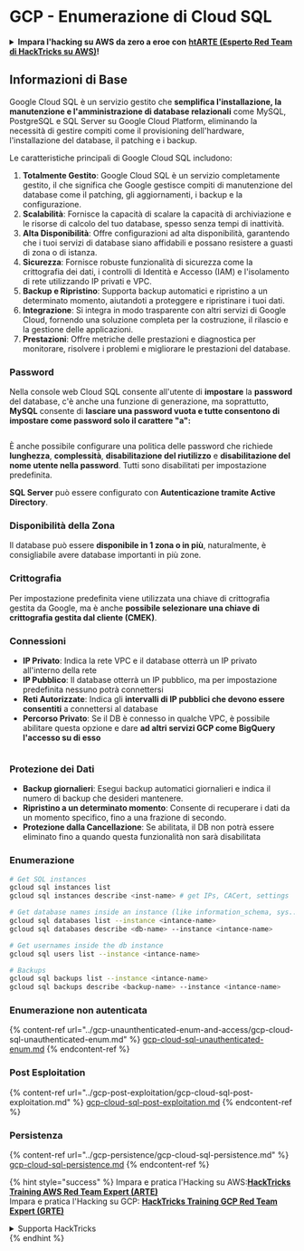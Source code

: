 # GCP - Enumerazione di Cloud SQL

<details>

<summary><strong>Impara l'hacking su AWS da zero a eroe con</strong> <a href="https://training.hacktricks.xyz/courses/arte"><strong>htARTE (Esperto Red Team di HackTricks su AWS)</strong></a><strong>!</strong></summary>

Altri modi per supportare HackTricks:

* Se desideri vedere la tua **azienda pubblicizzata su HackTricks** o **scaricare HackTricks in PDF** Controlla i [**PIANI DI ABBONAMENTO**](https://github.com/sponsors/carlospolop)!
* Ottieni il [**merchandising ufficiale di PEASS & HackTricks**](https://peass.creator-spring.com)
* Scopri [**La Famiglia PEASS**](https://opensea.io/collection/the-peass-family), la nostra collezione di [**NFT esclusivi**](https://opensea.io/collection/the-peass-family)
* **Unisciti al** 💬 [**gruppo Discord**](https://discord.gg/hRep4RUj7f) o al [**gruppo telegram**](https://t.me/peass) o **seguimi** su **Twitter** 🐦 [**@carlospolopm**](https://twitter.com/carlospolopm)**.**
* **Condividi i tuoi trucchi di hacking inviando PR a** [**HackTricks**](https://github.com/carlospolop/hacktricks) e [**HackTricks Cloud**](https://github.com/carlospolop/hacktricks-cloud)
*
*
* repository di GitHub.

</details>

## Informazioni di Base

Google Cloud SQL è un servizio gestito che **semplifica l'installazione, la manutenzione e l'amministrazione di database relazionali** come MySQL, PostgreSQL e SQL Server su Google Cloud Platform, eliminando la necessità di gestire compiti come il provisioning dell'hardware, l'installazione del database, il patching e i backup.

Le caratteristiche principali di Google Cloud SQL includono:

1. **Totalmente Gestito**: Google Cloud SQL è un servizio completamente gestito, il che significa che Google gestisce compiti di manutenzione del database come il patching, gli aggiornamenti, i backup e la configurazione.
2. **Scalabilità**: Fornisce la capacità di scalare la capacità di archiviazione e le risorse di calcolo del tuo database, spesso senza tempi di inattività.
3. **Alta Disponibilità**: Offre configurazioni ad alta disponibilità, garantendo che i tuoi servizi di database siano affidabili e possano resistere a guasti di zona o di istanza.
4. **Sicurezza**: Fornisce robuste funzionalità di sicurezza come la crittografia dei dati, i controlli di Identità e Accesso (IAM) e l'isolamento di rete utilizzando IP privati e VPC.
5. **Backup e Ripristino**: Supporta backup automatici e ripristino a un determinato momento, aiutandoti a proteggere e ripristinare i tuoi dati.
6. **Integrazione**: Si integra in modo trasparente con altri servizi di Google Cloud, fornendo una soluzione completa per la costruzione, il rilascio e la gestione delle applicazioni.
7. **Prestazioni**: Offre metriche delle prestazioni e diagnostica per monitorare, risolvere i problemi e migliorare le prestazioni del database.

### Password

Nella console web Cloud SQL consente all'utente di **impostare** la **password** del database, c'è anche una funzione di generazione, ma soprattutto, **MySQL** consente di **lasciare una password vuota e tutte consentono di impostare come password solo il carattere "a":**

<figure><img src="../../../.gitbook/assets/image (14).png" alt=""><figcaption></figcaption></figure>

È anche possibile configurare una politica delle password che richiede **lunghezza**, **complessità**, **disabilitazione del riutilizzo** e **disabilitazione del nome utente nella password**. Tutti sono disabilitati per impostazione predefinita.

**SQL Server** può essere configurato con **Autenticazione tramite Active Directory**.

### Disponibilità della Zona

Il database può essere **disponibile in 1 zona o in più**, naturalmente, è consigliabile avere database importanti in più zone.

### Crittografia

Per impostazione predefinita viene utilizzata una chiave di crittografia gestita da Google, ma è anche **possibile selezionare una chiave di crittografia gestita dal cliente (CMEK)**.

### Connessioni

* **IP Privato**: Indica la rete VPC e il database otterrà un IP privato all'interno della rete
* **IP Pubblico**: Il database otterrà un IP pubblico, ma per impostazione predefinita nessuno potrà connettersi
* **Reti Autorizzate**: Indica gli **intervalli di IP pubblici che devono essere consentiti** a connettersi al database
* **Percorso Privato**: Se il DB è connesso in qualche VPC, è possibile abilitare questa opzione e dare **ad altri servizi GCP come BigQuery l'accesso su di esso**

<figure><img src="../../../.gitbook/assets/image (15).png" alt=""><figcaption></figcaption></figure>

### Protezione dei Dati

* **Backup giornalieri**: Esegui backup automatici giornalieri e indica il numero di backup che desideri mantenere.
* **Ripristino a un determinato momento**: Consente di recuperare i dati da un momento specifico, fino a una frazione di secondo.
* **Protezione dalla Cancellazione**: Se abilitata, il DB non potrà essere eliminato fino a quando questa funzionalità non sarà disabilitata

### Enumerazione
```bash
# Get SQL instances
gcloud sql instances list
gcloud sql instances describe <inst-name> # get IPs, CACert, settings

# Get database names inside an instance (like information_schema, sys...)
gcloud sql databases list --instance <intance-name>
gcloud sql databases describe <db-name> --instance <intance-name>

# Get usernames inside the db instance
gcloud sql users list --instance <intance-name>

# Backups
gcloud sql backups list --instance <intance-name>
gcloud sql backups describe <backup-name> --instance <intance-name>
```
### Enumerazione non autenticata

{% content-ref url="../gcp-unaunthenticated-enum-and-access/gcp-cloud-sql-unauthenticated-enum.md" %}
[gcp-cloud-sql-unauthenticated-enum.md](../gcp-unaunthenticated-enum-and-access/gcp-cloud-sql-unauthenticated-enum.md)
{% endcontent-ref %}

### Post Esploitation

{% content-ref url="../gcp-post-exploitation/gcp-cloud-sql-post-exploitation.md" %}
[gcp-cloud-sql-post-exploitation.md](../gcp-post-exploitation/gcp-cloud-sql-post-exploitation.md)
{% endcontent-ref %}

### Persistenza

{% content-ref url="../gcp-persistence/gcp-cloud-sql-persistence.md" %}
[gcp-cloud-sql-persistence.md](../gcp-persistence/gcp-cloud-sql-persistence.md)
{% endcontent-ref %}

{% hint style="success" %}
Impara e pratica l'Hacking su AWS:<img src="/.gitbook/assets/image.png" alt="" data-size="line">[**HackTricks Training AWS Red Team Expert (ARTE)**](https://training.hacktricks.xyz/courses/arte)<img src="/.gitbook/assets/image.png" alt="" data-size="line">\
Impara e pratica l'Hacking su GCP: <img src="/.gitbook/assets/image (2).png" alt="" data-size="line">[**HackTricks Training GCP Red Team Expert (GRTE)**<img src="/.gitbook/assets/image (2).png" alt="" data-size="line">](https://training.hacktricks.xyz/courses/grte)

<details>

<summary>Supporta HackTricks</summary>

* Controlla i [**piani di abbonamento**](https://github.com/sponsors/carlospolop)!
* **Unisciti al** 💬 [**gruppo Discord**](https://discord.gg/hRep4RUj7f) o al [**gruppo telegram**](https://t.me/peass) o **seguici** su **Twitter** 🐦 [**@hacktricks\_live**](https://twitter.com/hacktricks\_live)**.**
* **Condividi trucchi di hacking inviando PR a** [**HackTricks**](https://github.com/carlospolop/hacktricks) e [**HackTricks Cloud**](https://github.com/carlospolop/hacktricks-cloud) github repos.

</details>
{% endhint %}
